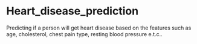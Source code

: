 # Heart_disease_prediction
Predicting if a person will get heart disease based on the features such as age, cholesterol, chest pain type, resting blood pressure e.t.c..

